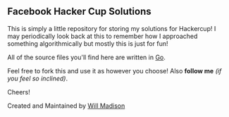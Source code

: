 Facebook Hacker Cup Solutions
-----------------------------

This is simply a little repository for storing my solutions for Hackercup! I may periodically look back at this to remember how I approached something algorithmically but mostly this is just for fun!

All of the source files you'll find here are written in [Go](http://golang.org).

Feel free to fork this and use it as however you choose! Also **follow me** *(if you feel so inclined)*.

Cheers!

Created and Maintained by [Will Madison](http://twitter.com/iamwillmadison)
